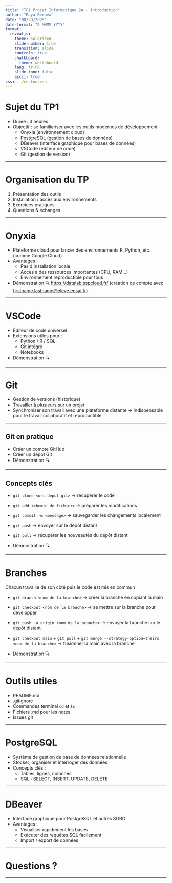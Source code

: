 ```yaml
---
title: "TP1 Projet Informatique 2A - Introduction"
author: "Raya Berova"
date: "08/29/2025"
date-format: "D MMMM YYYY"
format:
  revealjs:
    theme: solarized
    slide-number: true
    transition: slide
    controls: true
    chalkboard:
      theme: whiteboard
    lang: fr-FR
    slide-tone: false
    ascii: true
css: ../custom.css
---
```


# Sujet du TP1

- Durée : 3 heures
- Objectif : se familiariser avec les outils modernes de développement
  - Onyxia (environnement cloud)
  - PostgreSQL (gestion de bases de données)
  - DBeaver (interface graphique pour bases de données)
  - VSCode (éditeur de code)
  - Git (gestion de version)

---

# Organisation du TP

1. Présentation des outils
2. Installation / accès aux environnements
3. Exercices pratiques
4. Questions & échanges

---

# Onyxia

- Plateforme cloud pour lancer des environnements R, Python, etc. (comme Google Cloud)
- Avantages :
  - Pas d'installation locale
  - Accès à des ressources importantes (CPU, RAM...)
  - Environnement reproductible pour tous
- Démonstration 🔍 https://datalab.sspcloud.fr/ (création de compte avec firstname.lastname@eleve.ensai.fr)

---

# VSCode

- Éditeur de code universel
- Extensions utiles pour :
  - Python / R / SQL
  - Git intégré
  - Notebooks
- Démonstration 🔍 

---

# Git

- Gestion de versions (historique)
- Travailler à plusieurs sur un projet
- Synchroniser son travail avec une plateforme distante
-> Indispensable pour le travail collaboratif et reproductible 

---

## Git en pratique

- Créer un compte GitHub
- Créer un dépot Git
- Démonstration 🔍 

---

## Concepts clés

- `git clone <url depot git>` → récupérer le code
- `git add <chemin de fichier>` → préparer les modifications
- `git commit -m <message>` → sauvegarder les changements localement
- `git push` → envoyer sur le dépôt distant
- `git pull` → récupérer les nouveautés du dépôt distant

- Démonstration 🔍 

---

# Branches

Chacun travaille de son côté puis le code est mis en commun

- `git branch <nom de la branche>` → créer la branche en copiant la main
- `git checkout <nom de la branche>` → se mettre sur la branche pour développer
- `git push -u origin <nom de la branche>` → envoyer la branche sur le dépôt distant
- `git checkout main` + `git pull` + `git merge --strategy-option=theirs <nom de la branche>` → fusionner la main avec la branche

- Démonstration 🔍

---

# Outils utiles

- README.md
- .gitignore
- Commandes terminal `cd` et `ls`
- Fichiers .md pour les notes
- Issues git

---

# PostgreSQL

- Système de gestion de base de données relationnelle
- Stocker, organiser et interroger des données
- Concepts clés :
  - Tables, lignes, colonnes
  - SQL : SELECT, INSERT, UPDATE, DELETE

---

# DBeaver

- Interface graphique pour PostgreSQL et autres SGBD
- Avantages :
  - Visualiser rapidement les bases
  - Exécuter des requêtes SQL facilement
  - Import / export de données

---

# Questions ?

---
